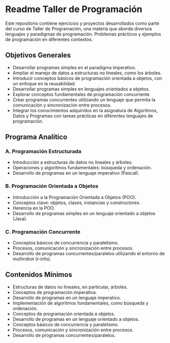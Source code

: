 # Readme Taller de Programación
Este repositorio contiene ejercicios y proyectos desarrollados como parte del curso de Taller de Programación, una materia que aborda 
diversos lenguajes y paradigmas de programación. Problemas prácticos y ejemplos de programación en diferentes contextos.

## Objetivos Generales
* Desarrollar programas simples en el paradigma imperativo.
* Ampliar el manejo de datos a estructuras no lineales, como los árboles.
* Introducir conceptos básicos de programación orientada a objetos, con un enfoque en la reusabilidad.
* Desarrollar programas simples en lenguajes orientados a objetos.
* Explorar conceptos fundamentales de programación concurrente.
* Crear programas concurrentes utilizando un lenguaje que permita la comunicación y sincronización entre procesos.
* Integrar los conocimientos adquiridos en la asignatura de Algoritmos, Datos y Programas con tareas prácticas en diferentes lenguajes de programación.

## Programa Analítico
### A. Programación Estructurada
+ Introducción a estructuras de datos no lineales y árboles.
+ Operaciones y algoritmos fundamentales: búsqueda y ordenación.
+ Desarrollo de programas en un lenguaje imperativo (Pascal).
### B. Programación Orientada a Objetos
+ Introducción a la Programación Orientada a Objetos (POO).
+ Conceptos clave: objetos, clases, instancias y constructores.
+ Herencia en la POO.
+ Desarrollo de programas simples en un lenguaje orientado a objetos (Java).
### C. Programación Concurrente
+ Conceptos básicos de concurrencia y paralelismo.
+ Procesos, comunicación y sincronización entre procesos.
+ Desarrollo de programas concurrentes/paralelos utilizando el entorno de multirobot (r-info).

## Contenidos Mínimos
- Estructuras de datos no lineales, en particular, árboles.
- Conceptos de programación imperativa.
- Desarrollo de programas en un lenguaje imperativo.
- Implementación de algoritmos fundamentales, como búsqueda y ordenación.
- Conceptos de programación orientada a objetos.
- Desarrollo de programas en un lenguaje orientado a objetos.
- Conceptos básicos de concurrencia y paralelismo.
- Procesos, comunicación y sincronización entre procesos.
- Desarrollo de programas concurrentes/paralelos.
